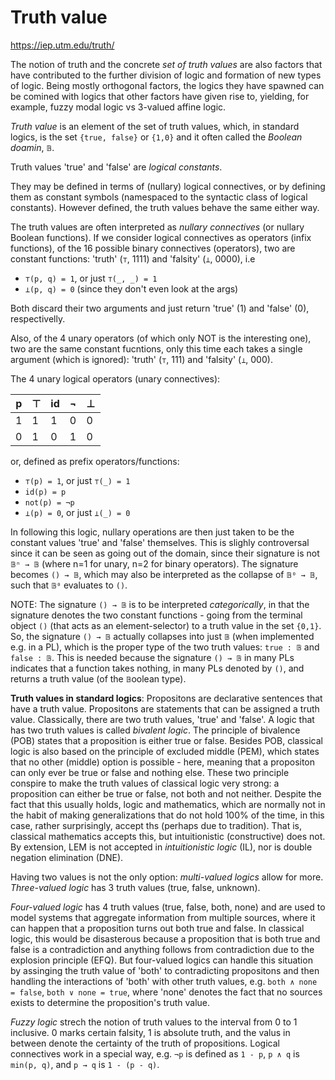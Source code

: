 # Truth value

https://iep.utm.edu/truth/

The notion of truth and the concrete *set of truth values* are also factors that have contributed to the further division of logic and formation of new types of logic. Being mostly orthogonal factors, the logics they have spawned can be comined with logics that other factors have given rise to, yielding, for example, fuzzy modal logic vs 3-valued affine logic.


*Truth value* is an element of the set of truth values, which, in standard logics, is the set `{true, false}` or `{1,0}` and it often called the *Boolean doamin*, `𝔹`.

Truth values 'true' and 'false' are *logical constants*.

They may be defined in terms of (nullary) logical connectives, or by defining them as constant symbols (namespaced to the syntactic class of logical constants). However defined, the truth values behave the same either way.

The truth values are often interpreted as *nullary connectives* (or nullary Boolean functions). If we consider logical connectives as operators (infix functions), of the 16 possible binary connectives (operators), two are constant functions: 'truth' (`⊤`, 1111) and 'falsity' (`⊥`, 0000), i.e
- `⊤(p, q) = 1`,   or just `⊤(_, _) = 1`
- `⊥(p, q) = 0`    (since they don't even look at the args)

Both discard their two arguments and just return 'true' (1) and 'false' (0), respectivelly.

Also, of the 4 unary operators (of which only NOT is the interesting one), two are the same constant fucntions, only this time each takes a single argument (which is ignored): 'truth' (`⊤`, 111) and 'falsity' (`⊥`, 000).

The 4 unary logical operators (unary connectives):

p | ⊤ | id| ¬ | ⊥
--|---|---|---|---
1 | 1 | 1 | 0 | 0
0 | 1 | 0 | 1 | 0

or, defined as prefix operators/functions:
-   `⊤(p) = 1`, or just `⊤(_) = 1`
-  `id(p) = p`
- `not(p) = ¬p`
-   `⊥(p) = 0`, or just `⊥(_) = 0`

In following this logic, nullary operations are then just taken to be the constant values 'true' and 'false' themselves. This is slighly controversal since it can be seen as going out of the domain, since their signature is not `𝔹ⁿ → 𝔹` (where n=1 for unary, n=2 for binary operators). The signature becomes `() → 𝔹`, which may also be interpreted as the collapse of `𝔹⁰ → 𝔹`, such that `𝔹⁰` evaluates to `()`.

NOTE: The signature `() → 𝔹` is to be interpreted *categorically*, in that the signature denotes the two constant functions - going from the terminal object `()` (that acts as an element-selector) to a truth value in the set `{0,1}`. So, the signature `() → 𝔹` actually collapses into just `𝔹` (when implemented e.g. in a PL), which is the proper type of the two truth values: `true : 𝔹` and `false : 𝔹`. This is needed because the signature `() → 𝔹` in many PLs indicates that a function takes nothing, in many PLs denoted by `()`, and returns a truth value (of the `𝔹`oolean type).




**Truth values in standard logics**: Propositons are declarative sentences that have a truth value. Propositons are statements that can be assigned a truth value. Classically, there are two truth values, 'true' and 'false'. A logic that has two truth values is called *bivalent logic*. The principle of bivalence (POB) states that a proposition is either true or false. Besides POB, classical logic is also based on the principle of excluded middle (PEM), which states that no other (middle) option is possible - here, meaning that a propositon can only ever be true or false and nothing else. These two principle conspire to make the truth values of classical logic very strong: a proposition can either be true or false, not both and not neither. Despite the fact that this usually holds, logic and mathematics, which are normally not in the habit of making generalizations that do not hold 100% of the time, in this case, rather surprisingly, accept ths (perhaps due to tradition). That is, classical mathematics accepts this, but intuitionistic (constructive) does not. By extension, LEM is not accepted in *intuitionistic logic* (IL), nor is double negation elimination (DNE).


Having two values is not the only option: *multi-valued logics* allow for more. 
*Three-valued logic* has 3 truth values (true, false, unknown). 

*Four-valued logic* has 4 truth values (true, false, both, none) and are used to model systems that aggregate information from multiple sources, where it can happen that a proposition turns out both true and false. In classical logic, this would be disasterous because a proposition that is both true and false is a contradiction and anything follows from contradiction due to the explosion principle (EFQ). But four-valued logics can handle this situation by assinging the truth value of 'both' to contradicting propositons and then handling the interactions of 'both' with other truth values, e.g. `both ∧ none = false`, `both ∨ none = true`, where 'none' denotes the fact that no sources exists to determine the proposition's truth value.

*Fuzzy logic* strech the notion of truth values to the interval from 0 to 1 inclusive. 0 marks certain falsity, 1 is absolute truth, and the valus in between denote the certainty of the truth of propositions. Logical connectives work in a special way, e.g. `¬p` is defined as `1 - p`, `p ∧ q` is `min(p, q)`, and `p → q` is `1 - (p - q)`.
